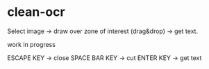 # clean-ocr
Select image -> draw over zone of interest (drag&drop) -> get text.

work in progress

ESCAPE KEY -> close
SPACE BAR KEY -> cut
ENTER KEY -> get text
